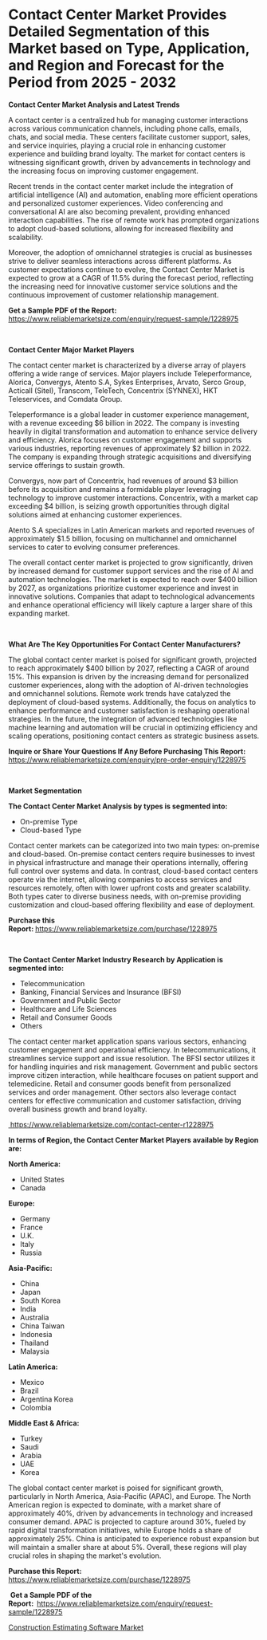 <p><h1>Contact Center Market Provides Detailed Segmentation of this Market based on Type, Application, and Region and Forecast for the Period from 2025 - 2032</h1></p><p><strong>Contact Center Market Analysis and Latest Trends</strong></p>
<p><p>A contact center is a centralized hub for managing customer interactions across various communication channels, including phone calls, emails, chats, and social media. These centers facilitate customer support, sales, and service inquiries, playing a crucial role in enhancing customer experience and building brand loyalty. The market for contact centers is witnessing significant growth, driven by advancements in technology and the increasing focus on improving customer engagement. </p><p>Recent trends in the contact center market include the integration of artificial intelligence (AI) and automation, enabling more efficient operations and personalized customer experiences. Video conferencing and conversational AI are also becoming prevalent, providing enhanced interaction capabilities. The rise of remote work has prompted organizations to adopt cloud-based solutions, allowing for increased flexibility and scalability. </p><p>Moreover, the adoption of omnichannel strategies is crucial as businesses strive to deliver seamless interactions across different platforms. As customer expectations continue to evolve, the Contact Center Market is expected to grow at a CAGR of 11.5% during the forecast period, reflecting the increasing need for innovative customer service solutions and the continuous improvement of customer relationship management.</p></p>
<p><strong>Get a Sample PDF of the Report:&nbsp;</strong> <a href="https://www.reliablemarketsize.com/enquiry/request-sample/1228975?utm_campaign=1901&utm_medium=2&utm_source=Github&utm_content=ia&utm_term=10032025&utm_id=contact-center">https://www.reliablemarketsize.com/enquiry/request-sample/1228975</a></p>
<p>&nbsp;</p>
<p><strong>Contact Center Major Market Players</strong></p>
<p><p>The contact center market is characterized by a diverse array of players offering a wide range of services. Major players include Teleperformance, Alorica, Convergys, Atento S.A, Sykes Enterprises, Arvato, Serco Group, Acticall (Sitel), Transcom, TeleTech, Concentrix (SYNNEX), HKT Teleservices, and Comdata Group. </p><p>Teleperformance is a global leader in customer experience management, with a revenue exceeding $6 billion in 2022. The company is investing heavily in digital transformation and automation to enhance service delivery and efficiency. Alorica focuses on customer engagement and supports various industries, reporting revenues of approximately $2 billion in 2022. The company is expanding through strategic acquisitions and diversifying service offerings to sustain growth.</p><p>Convergys, now part of Concentrix, had revenues of around $3 billion before its acquisition and remains a formidable player leveraging technology to improve customer interactions. Concentrix, with a market cap exceeding $4 billion, is seizing growth opportunities through digital solutions aimed at enhancing customer experiences.</p><p>Atento S.A specializes in Latin American markets and reported revenues of approximately $1.5 billion, focusing on multichannel and omnichannel services to cater to evolving consumer preferences. </p><p>The overall contact center market is projected to grow significantly, driven by increased demand for customer support services and the rise of AI and automation technologies. The market is expected to reach over $400 billion by 2027, as organizations prioritize customer experience and invest in innovative solutions. Companies that adapt to technological advancements and enhance operational efficiency will likely capture a larger share of this expanding market.</p></p>
<p>&nbsp;</p>
<p><strong>What Are The Key Opportunities For Contact Center Manufacturers?</strong></p>
<p><p>The global contact center market is poised for significant growth, projected to reach approximately $400 billion by 2027, reflecting a CAGR of around 15%. This expansion is driven by the increasing demand for personalized customer experiences, along with the adoption of AI-driven technologies and omnichannel solutions. Remote work trends have catalyzed the deployment of cloud-based systems. Additionally, the focus on analytics to enhance performance and customer satisfaction is reshaping operational strategies. In the future, the integration of advanced technologies like machine learning and automation will be crucial in optimizing efficiency and scaling operations, positioning contact centers as strategic business assets.</p></p>
<p><strong>Inquire or Share Your Questions If Any Before Purchasing This Report:</strong> <a href="https://www.reliablemarketsize.com/enquiry/pre-order-enquiry/1228975?utm_campaign=1901&utm_medium=2&utm_source=Github&utm_content=ia&utm_term=10032025&utm_id=contact-center">https://www.reliablemarketsize.com/enquiry/pre-order-enquiry/1228975</a></p>
<p>&nbsp;</p>
<p><strong>Market Segmentation</strong></p>
<p><strong>The Contact Center Market Analysis by types is segmented into:</strong></p>
<p><ul><li>On-premise Type</li><li>Cloud-based Type</li></ul></p>
<p><p>Contact center markets can be categorized into two main types: on-premise and cloud-based. On-premise contact centers require businesses to invest in physical infrastructure and manage their operations internally, offering full control over systems and data. In contrast, cloud-based contact centers operate via the internet, allowing companies to access services and resources remotely, often with lower upfront costs and greater scalability. Both types cater to diverse business needs, with on-premise providing customization and cloud-based offering flexibility and ease of deployment.</p></p>
<p><strong>Purchase this Report:&nbsp;</strong><a href="https://www.reliablemarketsize.com/purchase/1228975?utm_campaign=1901&utm_medium=2&utm_source=Github&utm_content=ia&utm_term=10032025&utm_id=contact-center">https://www.reliablemarketsize.com/purchase/1228975</a></p>
<p>&nbsp;</p>
<p><strong>The Contact Center Market Industry Research by Application is segmented into:</strong></p>
<p><ul><li>Telecommunication</li><li>Banking, Financial Services and Insurance (BFSI)</li><li>Government and Public Sector</li><li>Healthcare and Life Sciences</li><li>Retail and Consumer Goods</li><li>Others</li></ul></p>
<p><p>The contact center market application spans various sectors, enhancing customer engagement and operational efficiency. In telecommunications, it streamlines service support and issue resolution. The BFSI sector utilizes it for handling inquiries and risk management. Government and public sectors improve citizen interaction, while healthcare focuses on patient support and telemedicine. Retail and consumer goods benefit from personalized services and order management. Other sectors also leverage contact centers for effective communication and customer satisfaction, driving overall business growth and brand loyalty.</p></p>
<p><a href="https://www.reliablemarketsize.com/contact-center-r1228975?utm_campaign=1901&utm_medium=2&utm_source=Github&utm_content=ia&utm_term=10032025&utm_id=contact-center">&nbsp;https://www.reliablemarketsize.com/contact-center-r1228975</a></p>
<p><strong>In terms of Region, the Contact Center Market Players available by Region are:</strong></p>
<p>
    <p> <strong> North America: </strong>
        <ul>
            <li>United States</li>
            <li>Canada</li>
        </ul>
        </p> 
    <p> <strong> Europe: </strong>
        <ul>
            <li>Germany</li>
            <li>France</li>
            <li>U.K.</li>
            <li>Italy</li>
            <li>Russia</li>
        </ul>
        </p> 
    <p> <strong> Asia-Pacific: </strong>
        <ul>
            <li>China</li>
            <li>Japan</li>
            <li>South Korea</li>
            <li>India</li>
            <li>Australia</li>
            <li>China Taiwan</li>
            <li>Indonesia</li>
            <li>Thailand</li>
            <li>Malaysia</li>
        </ul>
        </p> 
    <p> <strong> Latin America: </strong>
        <ul>
            <li>Mexico</li>
            <li>Brazil</li>
            <li>Argentina Korea</li>
            <li>Colombia</li>
        </ul>
        </p> 
    <p> <strong> Middle East & Africa: </strong>
        <ul>
            <li>Turkey</li>
            <li>Saudi</li>
            <li>Arabia</li>
            <li>UAE</li>
            <li>Korea</li>
        </ul>
    </p>
    </p>
<p><p>The global contact center market is poised for significant growth, particularly in North America, Asia-Pacific (APAC), and Europe. The North American region is expected to dominate, with a market share of approximately 40%, driven by advancements in technology and increased consumer demand. APAC is projected to capture around 30%, fueled by rapid digital transformation initiatives, while Europe holds a share of approximately 25%. China is anticipated to experience robust expansion but will maintain a smaller share at about 5%. Overall, these regions will play crucial roles in shaping the market's evolution.</p></p>
<p><strong>Purchase this Report: </strong><a href="https://www.reliablemarketsize.com/purchase/1228975?utm_campaign=1901&utm_medium=2&utm_source=Github&utm_content=ia&utm_term=10032025&utm_id=contact-center">https://www.reliablemarketsize.com/purchase/1228975</a></p>
<p>&nbsp;<strong>Get a Sample PDF of the Report:&nbsp;&nbsp;</strong><a href="https://www.reliablemarketsize.com/enquiry/request-sample/1228975?utm_campaign=1901&utm_medium=2&utm_source=Github&utm_content=ia&utm_term=10032025&utm_id=contact-center">https://www.reliablemarketsize.com/enquiry/request-sample/1228975</a></p>
<p><strong></strong></p>
<p><p><a href="https://github.com/AKSHATREPORTPRIME/Market-Research-Report-List-7/blob/main/construction-estimating-software-market.md?utm_campaign=1901&utm_medium=2&utm_source=Github&utm_content=ia&utm_term=10032025&utm_id=contact-center">Construction Estimating Software Market</a></p></p>